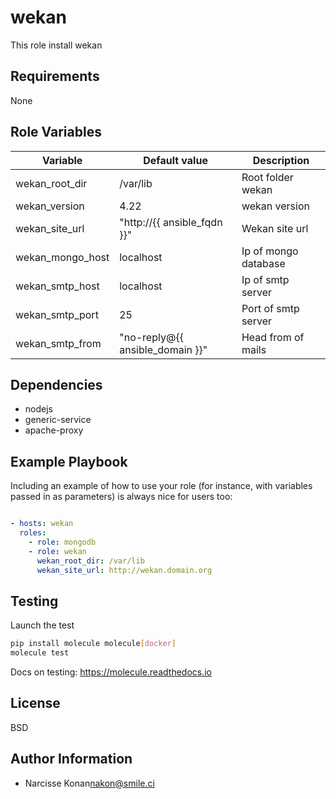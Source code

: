 wekan
=========

This role install wekan 

Requirements
------------

None

Role Variables
--------------


| Variable | Default value | Description |
| -------- | ------------- | ----------- |
| wekan_root_dir | /var/lib  | Root folder wekan
| wekan_version | 4.22 | wekan version
| wekan_site_url | "http://{{ ansible_fqdn }}" | Wekan site url
| wekan_mongo_host | localhost | Ip of mongo database 
| wekan_smtp_host | localhost | Ip of smtp server
| wekan_smtp_port | 25 | Port of smtp server
| wekan_smtp_from | "no-reply@{{ ansible_domain }}" | Head from of mails

Dependencies
------------

* nodejs
* generic-service
* apache-proxy

Example Playbook
----------------

Including an example of how to use your role (for instance, with variables passed in as parameters) is always nice for users too:

```yml

- hosts: wekan
  roles:
    - role: mongodb
    - role: wekan
      wekan_root_dir: /var/lib
      wekan_site_url: http://wekan.domain.org

```

Testing
--------

Launch the test

```bash
pip install molecule molecule[docker]
molecule test
```

Docs on testing:
https://molecule.readthedocs.io


License
-------

BSD

Author Information
------------------

* Narcisse Konan<nakon@smile.ci>
